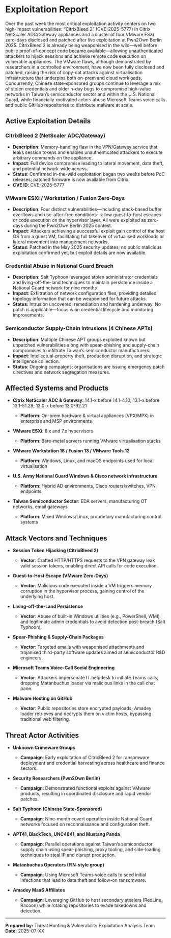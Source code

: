 # Exploitation Report

Over the past week the most critical exploitation activity centers on two high-impact vulnerabilities: “CitrixBleed 2” (CVE-2025-5777) in Citrix NetScaler ADC/Gateway appliances and a cluster of four VMware ESXi zero-days disclosed and patched after live exploitation at Pwn2Own Berlin 2025.  CitrixBleed 2 is already being weaponised in the wild—well before public proof-of-concept code became available—allowing unauthenticated attackers to hijack sessions and achieve remote code execution on vulnerable appliances.  The VMware flaws, although demonstrated by researchers in a controlled environment, have now been fully disclosed and patched, raising the risk of copy-cat attacks against virtualisation infrastructure that underpins both on-prem and cloud workloads.  Concurrently, Chinese state-sponsored groups continue to leverage a mix of stolen credentials and older n-day bugs to compromise high-value networks in Taiwan’s semiconductor sector and within the U.S. National Guard, while financially-motivated actors abuse Microsoft Teams voice calls and public GitHub repositories to distribute malware at scale.

## Active Exploitation Details

### CitrixBleed 2 (NetScaler ADC/Gateway)
- **Description**: Memory-handling flaw in the VPN/Gateway service that leaks session tokens and enables unauthenticated attackers to execute arbitrary commands on the appliance.  
- **Impact**: Full device compromise leading to lateral movement, data theft, and potential network-wide access.  
- **Status**: Confirmed in-the-wild exploitation began two weeks before PoC releases; patched firmware is now available from Citrix.  
- **CVE ID**: CVE-2025-5777  

### VMware ESXi / Workstation / Fusion Zero-Days
- **Description**: Four distinct vulnerabilities—including stack-based buffer overflows and use-after-free conditions—allow guest-to-host escapes or code execution on the hypervisor layer.  All were exploited as zero-days during the Pwn2Own Berlin 2025 contest.  
- **Impact**: Attackers achieving a successful exploit gain control of the host OS from a guest VM, facilitating full takeover of virtualised workloads or lateral movement into management networks.  
- **Status**: Patched in the May 2025 security updates; no public malicious exploitation confirmed yet, but exploit details are now available.  

### Credential Abuse in National Guard Breach
- **Description**: Salt Typhoon leveraged stolen administrator credentials and living-off-the-land techniques to maintain persistence inside a National Guard network for nine months.  
- **Impact**: Exfiltration of network configuration files, providing detailed topology information that can be weaponised for future attacks.  
- **Status**: Intrusion uncovered; remediation and hardening underway.  No patch is applicable—focus is on credential lifecycle and monitoring improvements.  

### Semiconductor Supply-Chain Intrusions (4 Chinese APTs)
- **Description**: Multiple Chinese APT groups exploited known but unpatched vulnerabilities along with spear-phishing and supply-chain compromises to infiltrate Taiwan’s semiconductor manufacturers.  
- **Impact**: Intellectual-property theft, production disruption, and strategic intelligence collection.  
- **Status**: Ongoing campaigns; organisations are issuing emergency patch directives and network segregation measures.  

## Affected Systems and Products

- **Citrix NetScaler ADC & Gateway**: 14.1-x before 14.1-4.10; 13.1-x before 13.1-51.28; 13.0-x before 13.0-92.21  
  - **Platform**: On-prem hardware & virtual appliances (VPX/MPX) in enterprise and MSP environments  

- **VMware ESXi**: 8.x and 7.x hypervisors  
  - **Platform**: Bare-metal servers running VMware virtualisation stacks  

- **VMware Workstation 18 / Fusion 13 / VMware Tools 12**  
  - **Platform**: Windows, Linux, and macOS endpoints used for local virtualisation  

- **U.S. Army National Guard Windows & Cisco network infrastructure**  
  - **Platform**: Hybrid AD environments, Cisco routers/switches, VPN endpoints  

- **Taiwan Semiconductor Sector**: EDA servers, manufacturing OT networks, email gateways  
  - **Platform**: Mixed Windows/Linux, proprietary manufacturing control systems  

## Attack Vectors and Techniques

- **Session Token Hijacking (CitrixBleed 2)**  
  - **Vector**: Crafted HTTP/HTTPS requests to the VPN gateway leak valid session tokens, enabling direct API calls for code execution.  

- **Guest-to-Host Escape (VMware Zero-Days)**  
  - **Vector**: Malicious code executed inside a VM triggers memory corruption in the hypervisor process, gaining control of the underlying host.  

- **Living-off-the-Land Persistence**  
  - **Vector**: Abuse of built-in Windows utilities (e.g., PowerShell, WMI) and legitimate admin credentials to avoid detection post-breach (Salt Typhoon).  

- **Spear-Phishing & Supply-Chain Packages**  
  - **Vector**: Targeted emails with weaponised attachments and trojanised third-party software updates aimed at semiconductor R&D engineers.  

- **Microsoft Teams Voice-Call Social Engineering**  
  - **Vector**: Attackers impersonate IT helpdesk to initiate Teams calls, dropping Matanbuchus loader via malicious links in the call chat pane.  

- **Malware Hosting on GitHub**  
  - **Vector**: Public repositories store encrypted payloads; Amadey loader retrieves and decrypts them on victim hosts, bypassing traditional web filtering.  

## Threat Actor Activities

- **Unknown Crimeware Groups**  
  - **Campaign**: Early exploitation of CitrixBleed 2 for ransomware deployment and credential harvesting across healthcare and finance sectors.  

- **Security Researchers (Pwn2Own Berlin)**  
  - **Campaign**: Demonstrated functional exploits against VMware products, resulting in coordinated disclosure and rapid vendor patches.  

- **Salt Typhoon (Chinese State-Sponsored)**  
  - **Campaign**: Nine-month covert operation inside National Guard networks focused on reconnaissance and configuration theft.  

- **APT41, BlackTech, UNC4841, and Mustang Panda**  
  - **Campaign**: Parallel operations against Taiwan’s semiconductor supply chain using spear-phishing, proxy tooling, and side-loading techniques to steal IP and disrupt production.  

- **Matanbuchus Operators (FIN-style group)**  
  - **Campaign**: Using Microsoft Teams voice calls to seed initial infections that lead to data theft and follow-on ransomware.  

- **Amadey MaaS Affiliates**  
  - **Campaign**: Leveraging GitHub to host secondary stealers (RedLine, Racoon) while rotating repositories to evade takedowns and detection.  

---

**Prepared by:** Threat Hunting & Vulnerability Exploitation Analysis Team  
**Date:**  2025-07-XX